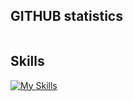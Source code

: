 ## GITHUB statistics
<img align="center" src="https://github-readme-stats.vercel.app/api?username=wildergd&theme=default&show_icons=true&include_all_commits=true&hide_border=true&count_private=false" alt="" />
<br/>
<img align="center" src="https://github-readme-streak-stats.herokuapp.com/?user=wildergd&theme=default&include_all_commits=true&hide_border=true" alt="" />
<br/>
<img align="center" src="https://github-readme-stats.vercel.app/api/top-langs/?username=wildergd&theme=default&include_all_commits=true&show_icons=true&hide_border=true&layout=compact" alt="" />  

## Skills
[![My Skills](https://skillicons.dev/icons?i=html,css,bootstrap,materialui,tailwind,styledcomponents,react,redux,nextjs,angular,express,nodejs,bash,c,cpp,php,py,js,ts,r,jest,cypress,docker,github,linux,vscode,mongodb,mysql,postgres,gcp,firebase,flask,sklearn,supabase,symfony,vite,webpack,gatsby,yarn,apple)](https://skillicons.dev)
